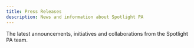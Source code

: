 ```yaml
---
title: Press Releases
description: News and information about Spotlight PA
---
```

The latest announcements, initiatives and collaborations from the Spotlight PA team.
